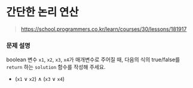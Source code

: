# 간단한 논리 연산

> https://school.programmers.co.kr/learn/courses/30/lessons/181917

### 문제 설명

boolean 변수 `x1`, `x2`, `x3`, `x4`가 매개변수로 주어질 때, 다음의 식의 true/false를 `return` 하는 `solution` 함수를 작성해 주세요.

- (`x1` ∨ `x2`) ∧ (`x3` ∨ `x4`)
